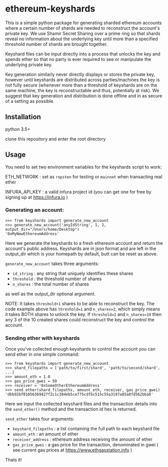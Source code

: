 # ethereum-keyshards

This is a simple python package for generating sharded ethereum accounts where a certain number of shards are needed to reconstruct the account's private key. We use Shamir Secret Sharing over a prime ring so that shards reveal no information about the underlying key until more than a specified threshold number of shards are brought together. 

Keyshard files can be input directly into a process that unlocks the key and spends ether so that no party is ever required to see or manipulate the underlying private key.

Key generation similarly never directly displays or stores the private key, however until keyshards are distributed across parties/machines the key is not fully secure (whenever more than a threshold of keyshards are on the same machine, the key is reconstructable and thus, potentially at risk). We suggest that key generation and distribution is done offline and in as secure of a setting as possible.

## Installation

python 3.5+

clone this repository and enter the root directory

## Usage

You need to set two environment variables for the keyshards script to work:

ETH_NETWORK : set as `ropsten` for testing or `mainnet` when transacting real ether

INFURA_API_KEY : a valid infura project id (you can get one for free by signing up at https://infura.io )

### Generating an account:

```
>>> from keyshards import generate_new_account
>>> generate_new_account('anyIdString', 1, 2, output_dir="/Users/home/Desktop")
'0xMyNewEthereumAddress'
```

Here we generate the keyshards to a fresh ethereum account and return the account's public address. Keyshards are in json format and are left in the output_dir which is your homepath by default, butt can be reset as above.

`generate_new_account` takes three arguments:

- `id_string` : any string that uniquely identifies these shares
- `threshold` : the threshold number of shares
- `n_shares` : the total number of shares

as well as the output_dir optional argument.

NOTE: It takes `threshold+1` shares to be able to reconstruct the key. The code example above has `threshold=1` and `n_shares=2`, which simply means it takes BOTH shares to unlock the key. If `threshold=2` and `n_shares=10` then any 3 of the 10 created shares could reconstruct the key and control the account.

### Sending ether with keyshards

Once you've collected enough keyshards to control the account you can send ether in one simple command:

```
>>> from keyshards import generate_new_account
>>> shard_filepaths = ['path/to/first/shard', 'path/to/second/shard', ...]
>>> amount_eth = 1.0
>>> gas_price_gwei = 50
>>> receiver = '0xSomeOtherEthereumAddress'
>>> send_ether(shard_filepaths, amount_eth, receiver, gas_price_gwei)
'dbb92bf01056369427f2c1c384eb5ce775cdfbc515c55a3197a85a8fd562bba6'
```

Here we input the collected keyshard files and the transaction details into the `send_ether()` method and the transaction id hex is returned.

`send_ether` takes four arguments:

- `keyshard_filepaths` : a list containing the full path to each keyshard file
- `amount_eth` : an amount of ether
- `receiver_address` : ethereum address receiving the amount of ether
- `gas_price_gwei` : a gas price for the transaction, denominated in gwei ( see current gas prices at https://www.ethgasstation.info )

Thats it!
